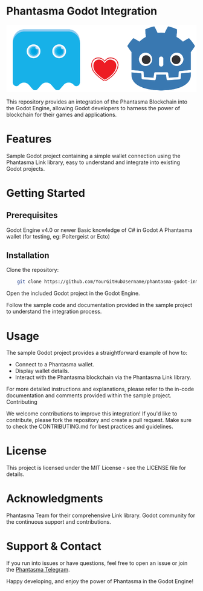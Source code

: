 <h1>Phantasma Godot Integration</h1>

<p align="center">
  <img src="/logo.png">
</p>

This repository provides an integration of the Phantasma Blockchain into the Godot Engine, allowing Godot developers to harness the power of blockchain for their games and applications.

# Features

Sample Godot project containing a simple wallet connection using the Phantasma Link library, easy to understand and integrate into existing Godot projects.

# Getting Started

## Prerequisites

Godot Engine v4.0 or newer
Basic knowledge of C# in Godot
A Phantasma wallet (for testing, eg: Poltergeist or Ecto)

## Installation

Clone the repository:

```sh
    git clone https://github.com/YourGitHubUsername/phantasma-godot-integration.git
```

Open the included Godot project in the Godot Engine.

Follow the sample code and documentation provided in the sample project to understand the integration process.

# Usage

The sample Godot project provides a straightforward example of how to:

- Connect to a Phantasma wallet.
- Display wallet details.
- Interact with the Phantasma blockchain via the Phantasma Link library.

For more detailed instructions and explanations, please refer to the in-code documentation and comments provided within the sample project.
Contributing

We welcome contributions to improve this integration! If you'd like to contribute, please fork the repository and create a pull request. Make sure to check the CONTRIBUTING.md for best practices and guidelines.

# License

This project is licensed under the MIT License - see the LICENSE file for details.

# Acknowledgments

Phantasma Team for their comprehensive Link library.
Godot community for the continuous support and contributions.

# Support & Contact

If you run into issues or have questions, feel free to open an issue or join the <a href="https://t.me/phantasma_io">Phantasma Telegram</a>.

Happy developing, and enjoy the power of Phantasma in the Godot Engine!